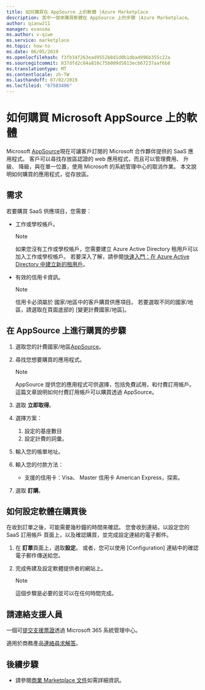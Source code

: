 ```yaml
---
title: 如何購買在 AppSource 上的軟體 |Azure Marketplace
description: 其中一個來購買軟體在 AppSource 上的步驟 |Azure Marketplace。
author: qianw211
manager: evansma
ms.author: v-qiwe
ms.service: marketplace
ms.topic: how-to
ms.date: 06/05/2019
ms.openlocfilehash: f3fb34f263ead9552b8d1d0b1dba4996b355c22a
ms.sourcegitcommit: 837dfd2c84a810c75b009d5813ecb67237aaf6b8
ms.translationtype: MT
ms.contentlocale: zh-TW
ms.lasthandoff: 07/02/2019
ms.locfileid: "67503496"
---
```

# <a name="how-to-purchase-software-on-microsoft-appsource"></a>如何購買 Microsoft AppSource 上的軟體

Microsoft [AppSource](https://appsource.microsoft.com/)現在可讓客戶訂閱的 Microsoft 合作夥伴提供的 SaaS 應用程式。 客戶可以尋找存放區認證的 web 應用程式，而且可以管理費用、 升級、 降級，與在單一位置，使用 Microsoft 的系統管理中心的取消作業。 本文說明如何購買的應用程式，從存放區。

## <a name="requirements"></a>需求

若要購買 SaaS 供應項目，您需要：

- 工作或學校帳戶。

    > [!Note]
    > 如果您沒有工作或學校帳戶，您需要建立 Azure Active Directory 租用戶可以加入工作或學校帳戶。 若要深入了解，請參閱[快速入門：在 Azure Active Directory 中建立新的租用戶](https://docs.microsoft.com/azure/active-directory/fundamentals/active-directory-access-create-new-tenant)。

- 有效的信用卡資訊。

    > [!Note]
    > 信用卡必須屬於 國家/地區中的客戶購買供應項目。 若要選取不同的國家/地區，請選取在頁面底部的 [變更計費國家/地區]。

## <a name="steps-for-making-purchases-on-appsource"></a>在 AppSource 上進行購買的步驟

1. 選取您的計費國家/地區[AppSource](https://appsource.microsoft.com/)。
1. 尋找您想要購買的應用程式。

    > [!Note]
    > AppSource 提供您的應用程式可供選擇，包括免費試用，和付費訂用帳戶。 這篇文章說明如何付費訂用帳戶可以購買透過 AppSource。

1. 選取 **立即取得**。
1. 選擇方案：

    1. 設定的基座數目
    1. 設定計費的詞彙。
    
1. 輸入您的帳單地址。
1. 輸入您的付款方法：
    * 支援的信用卡：Visa、 Master 信用卡 American Express，探索。
    
1. 選取 **訂購**。

## <a name="how-to-configure-software-post-purchase"></a>如何設定軟體在購買後

在收到訂單之後，可能需要幾秒鐘的時間來確認。 您會收到連結，以設定您的 SaaS 訂用帳戶 頁面上，以及確認購買，並完成設定連結的電子郵件。

1. 在 **訂單**頁面上，選取**設定**。 或者，您可以使用 [Configuration] 連結中的確認電子郵件傳送給您。
1. 完成佈建及設定軟體提供者的網站上。

    > [!Note]
    > 這個步驟是必要的並可以在任何時間完成。

## <a name="contact-support"></a>請連絡支援人員

一個可[提交支援票證](https://admin.microsoft.com/Adminportal/Home?source=applauncher#/homepage)透過 Microsoft 365 系統管理中心。

適用於商務產品[連絡尋求解答](https://docs.microsoft.com/office365/admin/contact-support-for-business-products?view=o365-worldwide&tabs=phone)。

## <a name="next-steps"></a>後續步驟

- 請參閱[商業 Marketplace 文件](https://docs.microsoft.com/azure/marketplace/partner-center-portal/commercial-marketplace-overview)如需詳細資訊。
